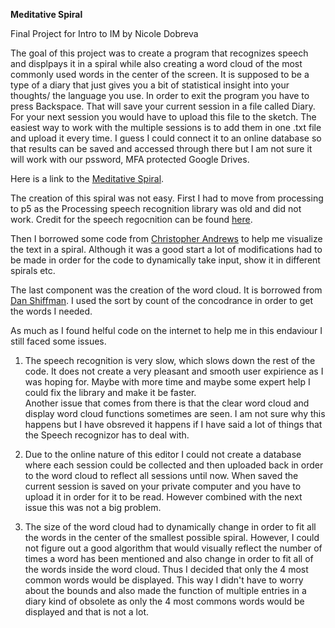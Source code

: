 **Meditative Spiral**

Final Project for Intro to IM by Nicole Dobreva

The goal of this project was to create a program that recognizes speech and displpays it in a spiral while also 
creating a word cloud of the most commonly used words in the center of the screen. It is supposed to be a type of a diary that just gives you a bit of statistical 
insight into your thoughts/ the language you use. 
In order to exit the program you have to press Backspace. That will save your current session in a file called Diary. For your next session you would have to upload this file to the sketch. 
The easiest way to work with the multiple sessions is to add them in one .txt file and upload it every time. 
I guess I could connect it to an online database so that results can be saved and accessed through there but I am not sure it will work with our pssword, MFA protected Google Drives. 

Here is a link to the [Meditative Spiral](https://editor.p5js.org/NyxG/sketches/JwTguc93m).

The creation of this spiral was not easy. First I had to move from processing to p5 as the Processing speech recognition library was old and did not work. 
Credit for the speech regocnition can be found [here](https://idmnyu.github.io/p5.js-speech/).

Then I borrowed some code from [Christopher Andrews](https://www.openprocessing.org/sketch/129166/) to help me visualize the text in a spiral. Although it was a good start a lot of modifications had to be made in order for the code to dynamically take input, show it in different spirals etc. 

The last component was the creation of the word cloud. It is borrowed from [Dan Shiffman](https://github.com/shiffman/A2Z-F17/tree/master/week5-analysis/01_concordance). I used the sort by count of the concodrance in order to get the words I needed. 

As much as I found helful code on the internet to help me in this endaviour I still faced some issues. 

1. The speech recognition is very slow, which slows down the rest of the code. It does not create a very pleasant and smooth user expirience as I was hoping for. 
Maybe with more time and maybe some expert help I could fix the library and make it be faster.  
Another issue that comes from there is that the clear word cloud and display word cloud functions sometimes are seen. I am not sure why this happens but I have obsreved it happens if I have said a lot of things that the Speech recognizor has to deal with.

2. Due to the online nature of this editor I could not create a database where each session could be collected and then uploaded back in order to the word cloud to reflect all sessions until now.
When saved the current session is saved on your private computer and you have to upload it in order for it to be read.
However combined with the next issue this was not a big problem. 

3. The size of the word cloud had to dynamically change in order to fit all the words in the center of the smallest possible spiral. However, I could not figure out a good algorithm that would visually reflect the number of times a word has been mentioned and also change in order to fit all of the words inside the word cloud. Thus I decided that only the 4 most common words would be displayed. This way I didn't have to worry about the bounds and also made the function of multiple entries in a diary kind of obsolete as only the 4 most commons words would be displayed and that is not a lot. 

